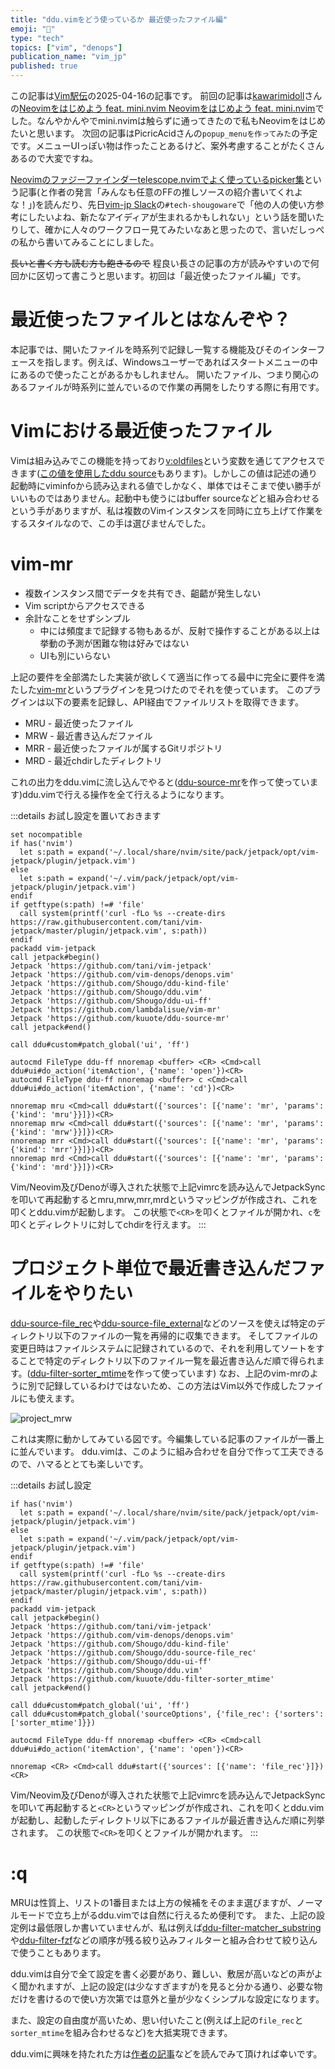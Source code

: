```yaml
---
title: "ddu.vimをどう使っているか 最近使ったファイル編"
emoji: "🖤"
type: "tech"
topics: ["vim", "denops"]
publication_name: "vim_jp"
published: true
---
```


この記事は[Vim駅伝](https://vim-jp.org/ekiden/)の2025-04-16の記事です。
前回の記事は[kawarimidoll](https://zenn.dev/kawarimidoll)さんの[Neovimをはじめよう feat. mini.nvim
Neovimをはじめよう feat. mini.nvim](https://zenn.dev/vim_jp/articles/36213839dda0f2)でした。なんやかんやでmini.nvimは触らずに通ってきたので私もNeovimをはじめたいと思います。
次回の記事はPicricAcidさんの`popup_menuを作ってみた`の予定です。メニューUIっぽい物は作ったことあるけど、案外考慮することがたくさんあるので大変ですね。

[Neovimのファジーファインダーtelescope.nvimでよく使っているpicker集](https://blog.atusy.net/2025/03/25/nvim-telescope-pickers/)という記事(と作者の発言「みんなも任意のFFの推しソースの紹介書いてくれよな！」)を読んだり、先日[vim-jp Slack](https://vim-jp.org/docs/chat.html)の`#tech-shougoware`で「他の人の使い方参考にしたいよね、新たなアイディアが生まれるかもしれない」という話を聞いたりして、確かに人々のワークフロー見てみたいなあと思ったので、言いだしっぺの私から書いてみることにしました。

~~長いと書く方も読む方も飽きるので~~ 程良い長さの記事の方が読みやすいので何回かに区切って書こうと思います。初回は「最近使ったファイル編」です。

# 最近使ったファイルとはなんぞや？
本記事では、開いたファイルを時系列で記録し一覧する機能及びそのインターフェースを指します。例えば、Windowsユーザーであればスタートメニューの中にあるので使ったことがあるかもしれません。
開いたファイル、つまり関心のあるファイルが時系列に並んでいるので作業の再開をしたりする際に有用です。

# Vimにおける最近使ったファイル
Vimは組み込みでこの機能を持っており[v:oldfiles](https://vim-jp.org/vimdoc-ja/eval.html#v:oldfiles)という変数を通じてアクセスできます([この値を使用したddu source](https://github.com/Shougo/ddu-source-file_old)もあります)。しかしこの値は記述の通り起動時にviminfoから読み込まれる値でしかなく、単体ではそこまで使い勝手がいいものではありません。起動中も使うにはbuffer sourceなどと組み合わせるという手がありますが、私は複数のVimインスタンスを同時に立ち上げて作業をするスタイルなので、この手は選びませんでした。

# vim-mr
- 複数インスタンス間でデータを共有でき、齟齬が発生しない
- Vim scriptからアクセスできる
- 余計なことをせずシンプル
  - 中には頻度まで記録する物もあるが、反射で操作することがある以上は挙動の予測が困難な物は好みではない
  - UIも別にいらない

上記の要件を全部満たした実装が欲しくて適当に作ってる最中に完全に要件を満たした[vim-mr](https://github.com/lambdalisue/vim-mr)というプラグインを見つけたのでそれを使っています。
このプラグインは以下の要素を記録し、API経由でファイルリストを取得できます。
- MRU - 最近使ったファイル
- MRW - 最近書き込んだファイル
- MRR - 最近使ったファイルが属するGitリポジトリ
- MRD - 最近chdirしたディレクトリ

これの出力をddu.vimに流し込んでやると([ddu-source-mr](https://github.com/kuuote/ddu-source-mr)を作って使っています)ddu.vimで行える操作を全て行えるようになります。

:::details お試し設定を置いておきます
```vim
set nocompatible
if has('nvim')
  let s:path = expand('~/.local/share/nvim/site/pack/jetpack/opt/vim-jetpack/plugin/jetpack.vim')
else
  let s:path = expand('~/.vim/pack/jetpack/opt/vim-jetpack/plugin/jetpack.vim')
endif
if getftype(s:path) !=# 'file'
  call system(printf('curl -fLo %s --create-dirs https://raw.githubusercontent.com/tani/vim-jetpack/master/plugin/jetpack.vim', s:path))
endif
packadd vim-jetpack
call jetpack#begin()
Jetpack 'https://github.com/tani/vim-jetpack'
Jetpack 'https://github.com/vim-denops/denops.vim'
Jetpack 'https://github.com/Shougo/ddu-kind-file'
Jetpack 'https://github.com/Shougo/ddu.vim'
Jetpack 'https://github.com/Shougo/ddu-ui-ff'
Jetpack 'https://github.com/lambdalisue/vim-mr'
Jetpack 'https://github.com/kuuote/ddu-source-mr'
call jetpack#end()

call ddu#custom#patch_global('ui', 'ff')

autocmd FileType ddu-ff nnoremap <buffer> <CR> <Cmd>call ddu#ui#do_action('itemAction', {'name': 'open'})<CR>
autocmd FileType ddu-ff nnoremap <buffer> c <Cmd>call ddu#ui#do_action('itemAction', {'name': 'cd'})<CR>

nnoremap mru <Cmd>call ddu#start({'sources': [{'name': 'mr', 'params': {'kind': 'mru'}}]})<CR>
nnoremap mrw <Cmd>call ddu#start({'sources': [{'name': 'mr', 'params': {'kind': 'mrw'}}]})<CR>
nnoremap mrr <Cmd>call ddu#start({'sources': [{'name': 'mr', 'params': {'kind': 'mrr'}}]})<CR>
nnoremap mrd <Cmd>call ddu#start({'sources': [{'name': 'mr', 'params': {'kind': 'mrd'}}]})<CR>
```
Vim/Neovim及びDenoが導入された状態で上記vimrcを読み込んでJetpackSyncを叩いて再起動するとmru,mrw,mrr,mrdというマッピングが作成され、これを叩くとddu.vimが起動します。
この状態で`<CR>`を叩くとファイルが開かれ、`c`を叩くとディレクトリに対してchdirを行えます。
:::

# プロジェクト単位で最近書き込んだファイルをやりたい
[ddu-source-file_rec](https://github.com/Shougo/ddu-source-file_rec)や[ddu-source-file_external](https://github.com/matsui54/ddu-source-file_external)などのソースを使えば特定のディレクトリ以下のファイルの一覧を再帰的に収集できます。
そしてファイルの変更日時はファイルシステムに記録されているので、それを利用してソートをすることで特定のディレクトリ以下のファイル一覧を最近書き込んだ順で得られます。([ddu-filter-sorter_mtime](https://github.com/kuuote/ddu-filter-sorter_mtime)を作って使っています)
なお、上記のvim-mrのように別で記録しているわけではないため、この方法はVim以外で作成したファイルにも使えます。

![project_mrw](/images/2025-04-16_sorter_mtime.png)

これは実際に動かしてみている図です。今編集している記事のファイルが一番上に並んでいます。
ddu.vimは、このように組み合わせを自分で作って工夫できるので、ハマるととても楽しいです。

:::details お試し設定
```vim
if has('nvim')
  let s:path = expand('~/.local/share/nvim/site/pack/jetpack/opt/vim-jetpack/plugin/jetpack.vim')
else
  let s:path = expand('~/.vim/pack/jetpack/opt/vim-jetpack/plugin/jetpack.vim')
endif
if getftype(s:path) !=# 'file'
  call system(printf('curl -fLo %s --create-dirs https://raw.githubusercontent.com/tani/vim-jetpack/master/plugin/jetpack.vim', s:path))
endif
packadd vim-jetpack
call jetpack#begin()
Jetpack 'https://github.com/tani/vim-jetpack'
Jetpack 'https://github.com/vim-denops/denops.vim'
Jetpack 'https://github.com/Shougo/ddu-kind-file'
Jetpack 'https://github.com/Shougo/ddu-source-file_rec'
Jetpack 'https://github.com/Shougo/ddu-ui-ff'
Jetpack 'https://github.com/Shougo/ddu.vim'
Jetpack 'https://github.com/kuuote/ddu-filter-sorter_mtime'
call jetpack#end()

call ddu#custom#patch_global('ui', 'ff')
call ddu#custom#patch_global('sourceOptions', {'file_rec': {'sorters': ['sorter_mtime']}})

autocmd FileType ddu-ff nnoremap <buffer> <CR> <Cmd>call ddu#ui#do_action('itemAction', {'name': 'open'})<CR>

nnoremap <CR> <Cmd>call ddu#start({'sources': [{'name': 'file_rec'}]})<CR>
```
Vim/Neovim及びDenoが導入された状態で上記vimrcを読み込んでJetpackSyncを叩いて再起動すると`<CR>`というマッピングが作成され、これを叩くとddu.vimが起動し、起動したディレクトリ以下にあるファイルが最近書き込んだ順に列挙されます。
この状態で`<CR>`を叩くとファイルが開かれます。
:::

# :q
MRUは性質上、リストの1番目または上方の候補をそのまま選びますが、ノーマルモードで立ち上がるddu.vimでは自然に行えるため便利です。
また、上記の設定例は最低限しか書いていませんが、私は例えば[ddu-filter-matcher_substring](https://github.com/Shougo/ddu-filter-matcher_substring)や[ddu-filter-fzf](https://github.com/yuki-yano/ddu-filter-fzf)などの順序が残る絞り込みフィルターと組み合わせて絞り込んで使うこともあります。

ddu.vimは自分で全て設定を書く必要があり、難しい、敷居が高いなどの声がよく聞かれますが、上記の設定(は少なすぎますが)を見ると分かる通り、必要な物だけを書けるので使い方次第では意外と量が少なくシンプルな設定になります。

また、設定の自由度が高いため、思い付いたこと(例えば上記の`file_rec`と`sorter_mtime`を組み合わせるなど)を大抵実現できます。

ddu.vimに興味を持たれた方は[作者の記事](https://zenn.dev/shougo/articles/ddu-vim-beta)などを読んでみて頂ければ幸いです。
